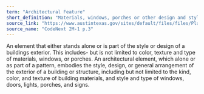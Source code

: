 ```yaml
---
term: "Architectural Feature"
short_definition: "Materials, windows, porches or other design and style elements that make up a buildings outside look."
source_link: "https://www.austintexas.gov/sites/default/files/files/Planning/CodeNEXT/ALDC_PRD_23_LandDevelopmentCode_Combined_2017_0130_web.pdf"
source_name: "CodeNext 2M-1 p.3"
---
```

An element that either stands alone or is part of the style or design of a buildings exterior. This includes- but is not limited to color, texture and type of materials, windows, or porches.
An architectural element, which alone or as part of a pattern, embodies the style, design, or general arrangement of the exterior of a building or structure, including but not limited to the kind, color, and texture of building materials, and style and type of windows, doors, lights, porches, and signs.
